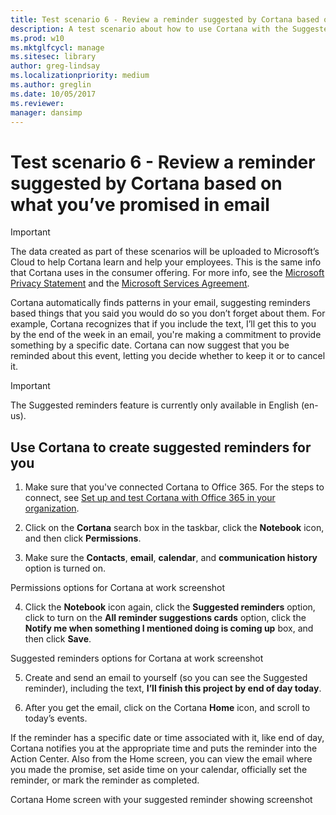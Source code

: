```yaml
---
title: Test scenario 6 - Review a reminder suggested by Cortana based on what you’ve promised in email
description: A test scenario about how to use Cortana with the Suggested reminders feature.
ms.prod: w10
ms.mktglfcycl: manage
ms.sitesec: library
author: greg-lindsay
ms.localizationpriority: medium
ms.author: greglin
ms.date: 10/05/2017
ms.reviewer: 
manager: dansimp
---
```


# Test scenario 6 - Review a reminder suggested by Cortana based on what you’ve promised in email

>[!Important]
>The data created as part of these scenarios will be uploaded to Microsoft’s Cloud to help Cortana learn and help your employees. This is the same info that Cortana uses in the consumer offering. For more info, see the [Microsoft Privacy Statement](https://privacy.microsoft.com/privacystatement) and the [Microsoft Services Agreement](https://www.microsoft.com/servicesagreement).

Cortana automatically finds patterns in your email, suggesting reminders based things that you said you would do so you don’t forget about them. For example, Cortana recognizes that if you include the text, I’ll get this to you by the end of the week in an email, you're making a commitment to provide something by a specific date. Cortana can now suggest that you be reminded about this event, letting you decide whether to keep it or to cancel it.

>[!Important]
>The Suggested reminders feature is currently only available in English (en-us).

## Use Cortana to create suggested reminders for you

1. Make sure that you've connected Cortana to Office 365. For the steps to connect, see [Set up and test Cortana with Office 365 in your organization](./cortana-at-work-o365.md).

2. Click on the **Cortana** search box in the taskbar, click the **Notebook** icon, and then click **Permissions**.

3. Make sure the **Contacts**, **email**, **calendar**, and **communication history** option is turned on.

Permissions options for Cortana at work
screenshot

4. Click the **Notebook** icon again, click the **Suggested reminders** option, click to turn on the **All reminder suggestions cards** option, click the **Notify me when something I mentioned doing is coming up** box, and then click **Save**.

Suggested reminders options for Cortana at work
screenshot

5. Create and send an email to yourself (so you can see the Suggested reminder), including the text, **I’ll finish this project by end of day today**.

6. After you get the email, click on the Cortana **Home** icon, and scroll to today’s events.

If the reminder has a specific date or time associated with it, like end of day, Cortana notifies you at the appropriate time and puts the reminder into the Action Center. Also from the Home screen, you can view the email where you made the promise, set aside time on your calendar, officially set the reminder, or mark the reminder as completed.

Cortana Home screen with your suggested reminder showing
screenshot